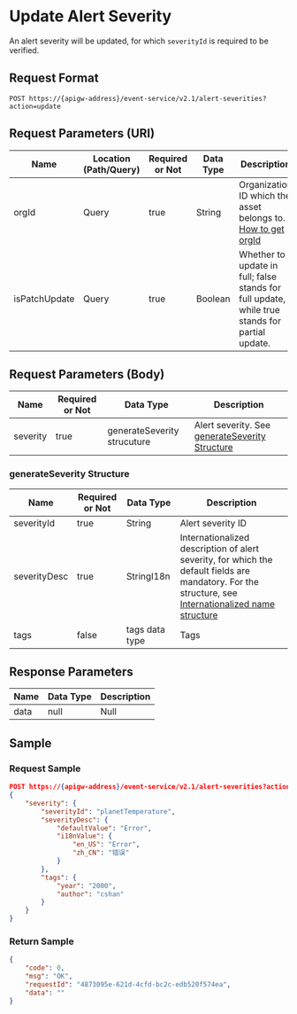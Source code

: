 # Update Alert Severity

An alert severity will be updated, for which `severityId` is required to be verified.

## Request Format

```
POST https://{apigw-address}/event-service/v2.1/alert-severities?action=update
```

## Request Parameters (URI)

| Name | Location (Path/Query) | Required or Not | Data Type | Description |
|---------------|------------------|----------|-----------|--------------|
| orgId         | Query            | true     | String    | Organization ID which the asset belongs to. [How to get orgId](/docs/api/en/latest/api_faqs#how-to-get-organization-id-orgid-orgid) |
|isPatchUpdate|Query|true|Boolean|Whether to update in full; false stands for full update, while true stands for partial update.


## Request Parameters (Body)
| Name            | Required or Not | Data Type | Description |
|------|-----------------|-----------|-------------|
| severity |  true  |  generateSeverity strucuture  |  Alert severity. See [generateSeverity Structure](update_alert_severity#generateseverity-structure-generateseverity) |


### generateSeverity Structure <generateseverity>

| Name | Required or Not | Data Type | Description                         |
|--------------|--------------|--------------|-------------------------------------|
| severityId   | true         | String       | Alert severity ID                        |
| severityDesc | true         | StringI18n   | Internationalized description of alert severity, for which the default fields are mandatory. For the structure, see [Internationalized name structure](/docs/api/en/latest/api_faqs.html#internationalized-name-structure) |
| tags         | false        | tags data type | Tags                                |


## Response Parameters

| Name | Data Type     | Description          |
|-------|----------------|---------------------------|
|data   |   null  | Null   |



## Sample

### Request Sample

```json
POST https://{apigw-address}/event-service/v2.1/alert-severities?action=update&orgId=1c499110e8800000&isPatchUpdate=false
{
	"severity": {
		"severityId": "planetTemperature",
		"severityDesc": {
			"defaultValue": "Error",
			"i18nValue": {
				"en_US": "Error",
				"zh_CN": "错误"
			}
		},
		"tags": {
			"year": "2000",
			"author": "cshan"
		}
	}
}
```

### Return Sample

```json
{
	"code": 0,
	"msg": "OK",
	"requestId": "4873095e-621d-4cfd-bc2c-edb520f574ea",
	"data": ""
}
```
